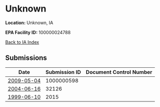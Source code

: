# Unknown

**Location:** Unknown, IA

**EPA Facility ID:** 100000024788

[Back to IA Index](../../index.md)

## Submissions

| Date | Submission ID | Document Control Number |
|------|--------------|-------------------------|
| [2009-05-04](submissions/1000000598.md) | 1000000598 |  |
| [2004-06-16](submissions/32126.md) | 32126 |  |
| [1999-06-10](submissions/2015.md) | 2015 |  |

